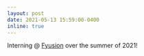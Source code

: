 ```yaml
---
layout: post
date: 2021-05-13 15:59:00-0400
inline: true
---
```


Interning @ <a href="https://fyusion.com/">Fyusion</a> over the summer of 2021!
